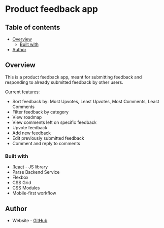 # Product feedback app

## Table of contents

- [Overview](#overview)
  - [Built with](#built-with)
- [Author](#author)

## Overview

This is a product feedback app, meant for submitting feedback and responding to already submitted feedback by other users.

Current features:

- Sort feedback by: Most Upvotes, Least Upvotes, Most Comments, Least Comments
- Filter feedback by category
- View roadmap
- View comments left on specific feedback
- Upvote feedback
- Add new feedback
- Edit previously submitted feedback
- Comment and reply to comments

### Built with

- [React](https://reactjs.org/) - JS library
- Parse Backend Service
- Flexbox
- CSS Grid
- CSS Modules
- Mobile-first workflow

## Author

- Website - [GitHub](https://github.com/kkupcin)
